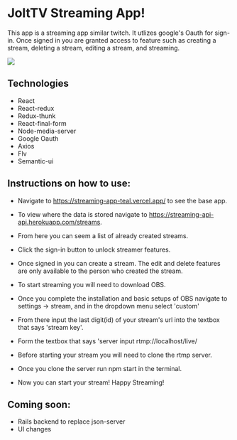 # JoltTV Streaming App!

This app is a streaming app similar twitch. It utlizes google's Oauth for sign-in. Once signed in you are granted access to feature such as creating a stream, deleting a stream, editing a stream, and streaming. 

<img src="https://i.imgur.com/CrKdz1b.png" />

## Technologies

* React
* React-redux
* Redux-thunk
* React-final-form
* Node-media-server
* Google Oauth
* Axios
* Flv
* Semantic-ui

## Instructions on how to use:

* Navigate to https://streaming-app-teal.vercel.app/ to see the base app. 
* To view where the data is stored navigate to https://streaming-api-api.herokuapp.com/streams.
* From here you can seem a list of already created streams.
* Click the sign-in button to unlock streamer features.
* Once signed in you can create a stream. The edit and delete features are only available to the person who created the stream.

* To start streaming you will need to download OBS. 
* Once you complete the installation and basic setups of OBS navigate to settings -> stream, and in the dropdown menu select 'custom'
* From there input the last digit(id) of your stream's url into the textbox that says 'stream key'.
* Form the textbox that says 'server input rtmp://localhost/live/

* Before starting your stream you will need to clone the rtmp server.
* Once you clone the server run npm start in the terminal.
* Now you can start your stream! Happy Streaming!

## Coming soon:

* Rails backend to replace json-server
* UI changes
